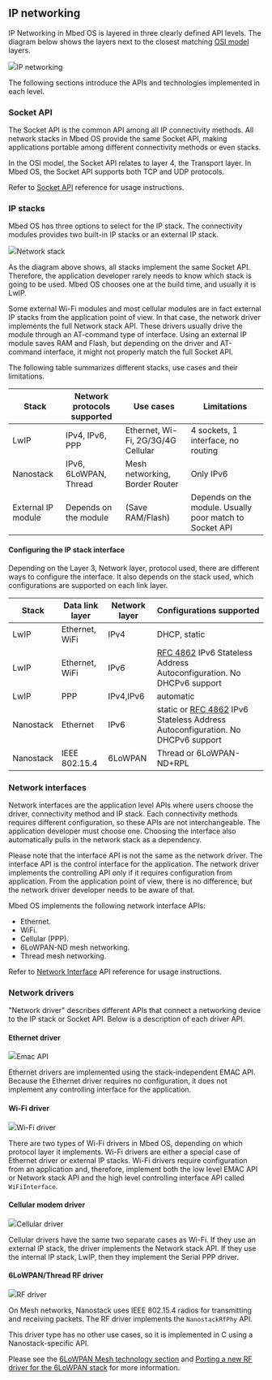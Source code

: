 ## IP networking

IP Networking in Mbed OS is layered in three clearly defined API levels. The diagram below shows the layers next to the closest matching [OSI model](https://en.wikipedia.org/wiki/OSI_model) layers.

<span class="images">![](https://s3-us-west-2.amazonaws.com/mbed-os-docs-images/ip-networking.png)<span>IP networking</span></span>

The following sections introduce the APIs and technologies implemented in each level.

### Socket API

The Socket API is the common API among all IP connectivity methods. All network stacks in Mbed OS provide the same Socket API, making applications portable among different connectivity methods or even stacks.

In the OSI model, the Socket API relates to layer 4, the Transport layer. In Mbed OS, the Socket API supports both TCP and UDP protocols.

Refer to [Socket API](../apis/network-socket.html) reference for usage instructions.

### IP stacks

Mbed OS has three options to select for the IP stack. The connectivity modules provides two built-in IP stacks or an external IP stack.

<span class="images">![](https://s3-us-west-2.amazonaws.com/mbed-os-docs-images/networkstacks.png)<span>Network stack</span></span>

As the diagram above shows, all stacks implement the same Socket API. Therefore, the application developer rarely needs to know which stack is going to be used. Mbed OS chooses one at the build time, and usually it is LwIP.

Some external Wi-Fi modules and most cellular modules are in fact external IP stacks from the application point of view. In that case, the network driver implements the full Network stack API. These drivers usually drive the module through an AT-command type of interface. Using an external IP module saves RAM and Flash, but depending on the driver and AT-command interface, it might not properly match the full Socket API.

The following table summarizes different stacks, use cases and their limitations.

|Stack|Network protocols supported|Use cases|Limitations|
|-----|---------------------------|---------|-----------|
|LwIP|IPv4, IPv6, PPP|Ethernet, Wi-Fi, 2G/3G/4G Cellular|4 sockets, 1 interface, no routing|
|Nanostack|IPv6, 6LoWPAN, Thread|Mesh networking, Border Router|Only IPv6|
|External IP module|Depends on the module|(Save RAM/Flash)|Depends on the module. Usually poor match to Socket API|

#### Configuring the IP stack interface

Depending on the Layer 3, Network layer, protocol used, there are different ways to configure the interface. It also depends on the stack used, which configurations are supported on each link layer.

|Stack|Data link layer|Network layer|Configurations supported|
|-----|---------------|-------------|------------------------|
|LwIP|Ethernet, WiFi|IPv4|DHCP, static|
|LwIP|Ethernet, WiFi|IPv6|[RFC 4862](https://tools.ietf.org/html/rfc4862) IPv6 Stateless Address Autoconfiguration. No DHCPv6 support|
|LwIP|PPP|IPv4,IPv6|automatic|
|Nanostack|Ethernet|IPv6|static or [RFC 4862](https://tools.ietf.org/html/rfc4862) IPv6 Stateless Address Autoconfiguration. No DHCPv6 support|
|Nanostack|IEEE 802.15.4|6LoWPAN|Thread or 6LoWPAN-ND+RPL|

### Network interfaces

Network interfaces are the application level APIs where users choose the driver, connectivity method and IP stack. Each connectivity methods requires different configuration, so these APIs are not interchangeable. The application developer must choose one. Choosing the interface also automatically pulls in the network stack as a dependency.

Please note that the interface API is not the same as the network driver. The interface API is the control interface for the application. The network driver implements the controlling API only if it requires configuration from application. From the application point of view, there is no difference, but the network driver developer needs to be aware of that.

Mbed OS implements the following network interface APIs:

- Ethernet.
- WiFi.
- Cellular (PPP).
- 6LoWPAN-ND mesh networking.
- Thread mesh networking.

Refer to [Network Interface](../apis/network-interfaces.html) API reference for usage instructions.

### Network drivers

"Network driver" describes different APIs that connect a networking device to the IP stack or Socket API. Below is a description of each driver API.

#### Ethernet driver

<span class="images">![](https://s3-us-west-2.amazonaws.com/mbed-os-docs-images/emac.png)<span>Emac API</span></span>

Ethernet drivers are implemented using the stack-independent EMAC API. Because the Ethernet driver requires no configuration, it does not implement any controlling interface for the application.

#### Wi-Fi driver

<span class="images">![](https://s3-us-west-2.amazonaws.com/mbed-os-docs-images/wifi.png)<span>Wi-Fi driver</span></span>

There are two types of Wi-Fi drivers in Mbed OS, depending on which protocol layer it implements. Wi-Fi drivers are either a special case of Ethernet driver or external IP stacks. Wi-Fi drivers require configuration from an application and, therefore, implement both the low level EMAC API or Network stack API and the high level controlling interface API called `WiFiInterface`.

#### Cellular modem driver

<span class="images">![](https://s3-us-west-2.amazonaws.com/mbed-os-docs-images/cellular.png)<span>Cellular driver</span></span>

Cellular drivers have the same two separate cases as Wi-Fi. If they use an external IP stack, the driver implements the Network stack API. If they use the internal IP stack, LwIP, then they implement the Serial PPP driver.

#### 6LoWPAN/Thread RF driver

<span class="images">![](https://s3-us-west-2.amazonaws.com/mbed-os-docs-images/rf-driver.png)<span>RF driver</span></span>

On Mesh networks, Nanostack uses IEEE 802.15.4 radios for transmitting and receiving packets. The RF driver implements the `NanostackRfPhy` API.

This driver type has no other use cases, so it is implemented in C using a Nanostack-specific API.

Please see the [6LoWPAN Mesh technology section](mesh-tech.html) and [Porting a new RF driver for the 6LoWPAN stack](../porting/lora-port.html) for more information.
